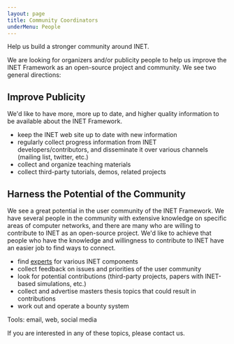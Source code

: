 ```yaml
---
layout: page
title: Community Coordinators
underMenu: People
---
```


<p class="lead">Help us build a stronger community around INET.</p>

We are looking for organizers and/or publicity people to help us improve the INET Framework as an open-source project and community.
We see two general directions:

## Improve Publicity

We'd like to have more, more up to date, and higher quality information to be available about the INET Framework.

*   keep the INET web site up to date with new information
*   regularly collect progress information from INET developers/contributors, and disseminate it over various channels (mailing list, twitter, etc.)
*   collect and organize teaching materials
*   collect third-party tutorials, demos, related projects

## Harness the Potential of the Community

We see a great potential in the user community of the INET Framework. We have several people in the community with extensive knowledge on specific areas of computer networks, and there are many who are willing to contribute to INET as an open-source project. We'd like to achieve that people who have the knowledge and willingness to contribute to INET have an easier job to find ways to connect.

*   find [experts](ComponentExperts.html) for various INET components
*   collect feedback on issues and priorities of the user community
*   look for potential contributions (third-party projects, papers with INET-based simulations, etc.)
*   collect and advertise masters thesis topics that could result in contributions
*   work out and operate a bounty system

Tools: email, web, social media

If you are interested in any of these topics, please contact us.

